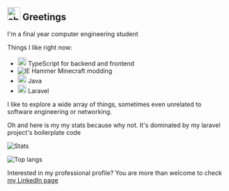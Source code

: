## <img src="https://cdn.discordapp.com/emojis/672791823156248576.gif?v=1" alt="shootingmind" width="30"/> Greetings

I'm a final year computer engineering student 

Things I like right now:

 - <img src="https://emojis.slackmojis.com/emojis/images/1479745458/1383/typescript.png?1479745458" witdh="20" height="20"/> TypeScript for backend and frontend
 - ![IE Hammer](https://cdn.discordapp.com/emojis/456923527207976997.png?v=1) Minecraft modding
 - <img src="https://emojis.slackmojis.com/emojis/images/1450733280/232/java.png?1450733280" witdh="20" height="20"/> Java
 - <img src="https://emojis.slackmojis.com/emojis/images/1536564516/4640/laravel.png?1536564516" witdh="20" height="20"/> Laravel

I like to explore a wide array of things, sometimes even unrelated to software engineering or networking.

Oh and here is my my stats because why not. It's dominated by my laravel project's boilerplate code

![Stats](https://github-readme-stats.vercel.app/api?username=sayyidyofa&show_icons=true&theme=tokyonight)


![Top langs](https://github-readme-stats.vercel.app/api/top-langs/?username=sayyidyofa&layout=compact&theme=tokyonight)

Interested in my professional profile? You are more than welcome to check [my LinkedIn page](https://linkedin.com/in/sayyidyofa)
